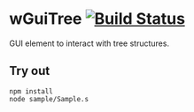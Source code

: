 
# wGuiTree [![Build Status](https://travis-ci.org/Wandalen/wGuiTree.svg?branch=master)](https://travis-ci.org/Wandalen/wGuiTree)

GUI element to interact with tree structures.

## Try out
```
npm install
node sample/Sample.s
```




































